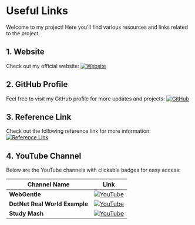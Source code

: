 # Useful Links
Welcome to my project! Here you'll find various resources and links related to the project.

## 1. **Website**
Check out my official website:
[![Website](https://img.shields.io/badge/Website-Visit%20Website-blue?logo=google-chrome)](https://www.examplewebsite.com)

## 2. **GitHub Profile**
Feel free to visit my GitHub profile for more updates and projects:
[![GitHub](https://img.shields.io/badge/GitHub-Visit%20Profile-blue?logo=github)](https://github.com/prafulbhoir500)

## 3. **Reference Link**
Check out the following reference link for more information:
[![Reference Link](https://img.shields.io/badge/Reference%20Link-Click%20Here-blue)](https://prafulbhoir.somee.com/)


## 4. **YouTube Channel**
Below are the YouTube channels with clickable badges for easy access:

| Channel Name           | Link                                                       |
|------------------------|------------------------------------------------------------|
| **WebGentle**           | [![YouTube](https://img.shields.io/badge/YouTube-Visit%20Channel-red?logo=youtube)](https://www.youtube.com/@WebGentle) |
| **DotNet Real World Example** | [![YouTube](https://img.shields.io/badge/YouTube-Visit%20Channel-red?logo=youtube)](https://www.youtube.com/@dotnetrealworldexample) |
| **Study Mash**         | [![YouTube](https://img.shields.io/badge/YouTube-Visit%20Channel-red?logo=youtube)](https://www.youtube.com/@StudyMash) |


